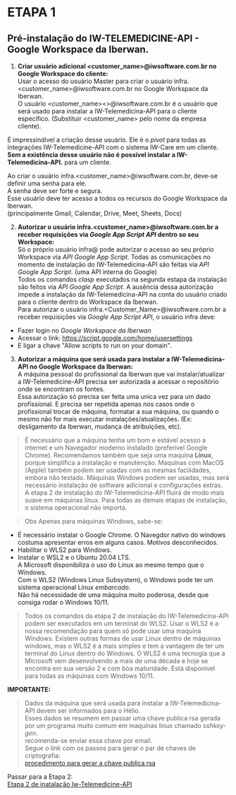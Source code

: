 # ETAPA 1
## Pré-instalação do IW-TELEMEDICINE-API - Google Workspace da Iberwan.  


1. **Criar usuário adicional <customer_name>@iwsoftware.com.br no Google Workspace do cliente:**  
Usar o acesso do usuário Master para criar o usuário infra.<customer_name>@iwsoftware.com.br no Google Workspace da Iberwan.  
O usuário <customer_name><>@iwsoftware.com.br é o usuário que será usado para instalar a IW-Telemedicina-API para o cliente específico.
(Substituir <customer_name> pelo nome da empresa cliente).    

É impressindível a criação desse usuário. Ele é o *pivot* para todas as integrações IW-Telemedicine-API com o sistema IW-Care em um cliente.  
**Sem a existência desse usuário não é possível instalar a IW-Telemedicina-API.** para um cliente.  

Ao criar o usuário infra.<customer_name>@iwsoftware.com.br, deve-se definir uma senha para ele.  
A senha deve ser forte e segura.  
Esse usuário deve ter acesso a todos os recursos do Google Workspace da Iberwan.  
(principalmente Gmail, Calendar, Drive, Meet, Sheets, Docs)

2. **Autorizar o usuário infra.<customer_name>@iwsoftware.com.br a receber requisições via *Google App Script API* dentro so seu Workspace:**  
Só o próprio usuário infra@<customer-domain> pode autorizar o acesso ao seu próprio Workspace via *API Google App Script*. 
Todas as comunicações no momento de instalação do IW-Telemedicina-API são feitas via *API Google App Script*. (uma API interna do Google)  
Todos os comandos *clasp* executados na segunda estapa da instalação são feitos via *API Google App Script*.
A ausência dessa autorização impede a instalação da IW-Telemedicina-API na conta do usuário criado para o cliente dentro do Workspace da Iberwan.  
Para autorizar o usuário infra.<Customer_Name>@iwsoftware.com.br a receber requisições via *Google App Script API*, o usuário infra deve:
* Fazer login no *Google Workspace da Iberwan*  
* Acessar o link: https://script.google.com/home/usersettings 
* E ligar a chave "Allow scripts to run on your domain".


3. **Autorizar a máquina que será usada para instalar a IW-Telemedicina-API no Google Workspace da Iberwan:**  
A máquina pessoal do profissional da Iberwan que vai instalar/atualizar a IW-Telemedicine-API precisa ser autorizada a acessar o repositório onde se encontram os fontes.  
Essa autorização só precisa ser feita uma unica vez para um dado profissional.
E precisa ser repetida apenas nos casos onde o profissional trocar de máquina, formatar a sua máquina, ou quando o mesmo não for mais executar instalações/atualizações.
(Ex: desligamento da Iberwan, mudança de atribuições, etc).  
> É necessário que a máquina tenha um bom e estável acesso a internet e um Navegador moderno instalado (preferível Google Chrome).
Recomendamos também que seja uma maquina **Linux**, porque simplifica a instalação e manutenção. Maquinas com MacOS (Apple) também podem ser usadas com as mesmas facilidades, embora não testado.
> Máquinas Windows podem ser usadas, mas será necessário instalação de software adicional e configurações extras.  
A etapa 2 de instalação do IW-Telemedicina-API fluirá de modo mais suave em máquinas linux. Para todas as demais etapas de instalação, o sistema operacional não importa.  

>Obs Apenas para máquinas Windows, sabe-se:  
* É necessário instalar o Google Chrome. O Navegdor nativo do windows costuma apresentar erros em alguns casos. Motivos desconhecidos.
* Habilitar o WLS2 para Windows.  
* Instalar o WSL2 e o Ubuntu 20.04 LTS.  
A Microsoft disponibiliza o uso do Linux ao mesmo tempo que o Windows.  
Com o WLS2 (Windows Linux Subsystem), o Windows pode ter um sistema operacional Linux *embarcado*.  
Não há necessidade de uma máquina muito poderosa, desde que consiga rodar o Windows 10/11.

>Todos os comandos da etapa 2 de instalação do IW-Telemedicina-API podem ser executados em um terminal do WLS2.
Usar o WLS2 é a nossa recomendação para quem só pode usar uma maquina Windows.
>Existem outras formas de usar Linux dentro de máquinas windows, mas o WLS2 é a mais simples e tem a vantagem de ter um terminal do Linux dentro do Windows.
>O WLS2 é uma tecnogia que a Microsoft vem desenvolvendo a mais de uma década e hoje se encontra em sua versão 2 e com boa maturidade.
>Está disponivel para todas as máquinas com Windows 10/11.   
  
**IMPORTANTE:**  
> Dados da máquina que será usada para instalar a IW-Telemedicina-API devem ser informados para o Hélio.  
Esses dados se resumem em passar uma chave publica rsa gerada por um programa muito comum em maquinas linux chamado *sshkey-gen*.  
recomenda-se enviar essa chave por email.  
Segue o link com os passos para gerar o par de chaves de criptografia:  
[procedimento para gerar a chave publica rsa](https://www.digitalocean.com/community/tutorials/how-to-set-up-ssh-keys-on-ubuntu-20-04)


Passar para a Etapa 2:  
[Etapa 2 de inatalação Iw-Telemedicine-API](installing-iw-telemedicine-in-clients-clasp-cli-lang-pt.md)

